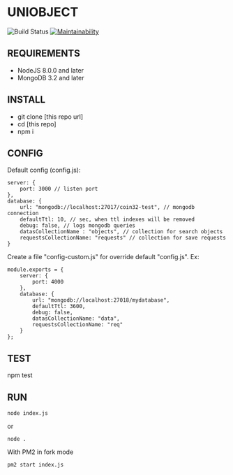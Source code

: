 # UNIOBJECT

![Build Status](https://travis-ci.org/const-z/coin32-test.svg?branch=master)
[![Maintainability](https://api.codeclimate.com/v1/badges/6534669231007493097b/maintainability)](https://codeclimate.com/github/const-z/coin32-test/maintainability)

REQUIREMENTS
------------

* NodeJS 8.0.0 and later
* MongoDB 3.2 and later

INSTALL
-------

* git clone [this repo url]
* cd [this repo]
* npm i

CONFIG
------

Default config (config.js):
```
server: {
	port: 3000 // listen port
},
database: {
	url: "mongodb://localhost:27017/coin32-test", // mongodb connection
	defaultTtl: 10, // sec, when ttl indexes will be removed
	debug: false, // logs mongodb queries
	datasCollectionName : "objects", // collection for search objects
	requestsCollectionName: "requests" // collection for save requests
}
```	

Create a file "config-custom.js" for override default "config.js". Ex:
```
module.exports = {
	server: {
		port: 4000
	},
	database: {
		url: "mongodb://localhost:27018/mydatabase",
		defaultTtl: 3600,
		debug: false,
		datasCollectionName: "data",
		requestsCollectionName: "req"
	}
};
```


TEST
----

npm test

RUN
---

```
node index.js
```
or 
```
node .
```

With PM2 in fork mode
```
pm2 start index.js 
```
